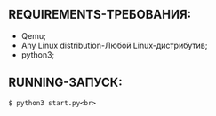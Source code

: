 ## REQUIREMENTS-ТРЕБОВАНИЯ:<br>
* Qemu;<br>
* Any Linux distribution-Любой Linux-дистрибутив;<br>
* python3;<br>

## RUNNING-ЗАПУСК:<br>
`$ python3 start.py<br>`
